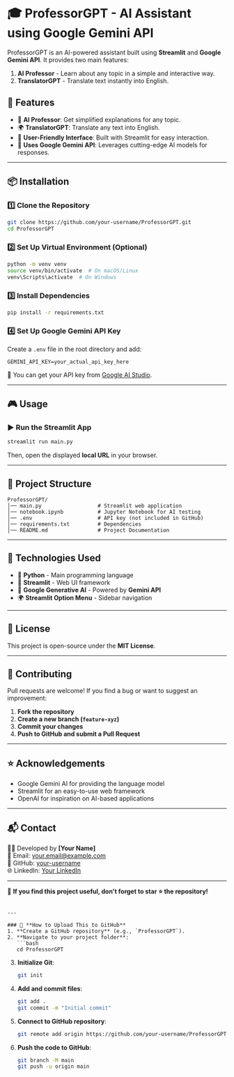 

# 🎓 ProfessorGPT - AI Assistant using Google Gemini API

ProfessorGPT is an AI-powered assistant built using **Streamlit** and **Google Gemini API**. It provides two main features:
1. **AI Professor** - Learn about any topic in a simple and interactive way.
2. **TranslatorGPT** - Translate text instantly into English.

## 🚀 Features
- 🧠 **AI Professor**: Get simplified explanations for any topic.
- 🌍 **TranslatorGPT**: Translate any text into English.
- 🎨 **User-Friendly Interface**: Built with Streamlit for easy interaction.
- 🔑 **Uses Google Gemini API**: Leverages cutting-edge AI models for responses.

---

## 📦 Installation

### 1️⃣ **Clone the Repository**
```bash
git clone https://github.com/your-username/ProfessorGPT.git
cd ProfessorGPT
```

### 2️⃣ **Set Up Virtual Environment (Optional)**
```bash
python -m venv venv
source venv/bin/activate  # On macOS/Linux
venv\Scripts\activate  # On Windows
```

### 3️⃣ **Install Dependencies**
```bash
pip install -r requirements.txt
```

### 4️⃣ **Set Up Google Gemini API Key**
Create a `.env` file in the root directory and add:
```
GEMINI_API_KEY=your_actual_api_key_here
```
🔹 You can get your API key from [Google AI Studio](https://aistudio.google.com).

---

## 🎮 Usage

### ▶ **Run the Streamlit App**
```bash
streamlit run main.py
```
Then, open the displayed **local URL** in your browser.

---

## 📁 Project Structure
```
ProfessorGPT/
│── main.py                  # Streamlit web application
│── notebook.ipynb           # Jupyter Notebook for AI testing
│── .env                     # API key (not included in GitHub)
│── requirements.txt         # Dependencies
│── README.md                # Project Documentation
```

---

## 🔧 Technologies Used
- 🐍 **Python** - Main programming language
- 📜 **Streamlit** - Web UI framework
- 🤖 **Google Generative AI** - Powered by **Gemini API**
- 🌍 **Streamlit Option Menu** - Sidebar navigation

---

## 📜 License
This project is open-source under the **MIT License**.

---

## 🤝 Contributing
Pull requests are welcome! If you find a bug or want to suggest an improvement:
1. **Fork the repository**
2. **Create a new branch (`feature-xyz`)**
3. **Commit your changes**
4. **Push to GitHub and submit a Pull Request**

---

## ⭐ Acknowledgements
- Google Gemini AI for providing the language model
- Streamlit for an easy-to-use web framework
- OpenAI for inspiration on AI-based applications

---

## 📬 Contact
👨‍💻 Developed by **[Your Name]**  
📧 Email: your.email@example.com  
🔗 GitHub: [your-username](https://github.com/your-username)  
🌐 LinkedIn: [Your LinkedIn](https://linkedin.com/in/your-profile)

---
🌟 **If you find this project useful, don't forget to star ⭐ the repository!**
```

---

### 📌 **How to Upload This to GitHub**
1. **Create a GitHub repository** (e.g., `ProfessorGPT`).
2. **Navigate to your project folder**:
   ```bash
   cd ProfessorGPT
   ```
3. **Initialize Git**:
   ```bash
   git init
   ```
4. **Add and commit files**:
   ```bash
   git add .
   git commit -m "Initial commit"
   ```
5. **Connect to GitHub repository**:
   ```bash
   git remote add origin https://github.com/your-username/ProfessorGPT.git
   ```
6. **Push the code to GitHub**:
   ```bash
   git branch -M main
   git push -u origin main
   ```


